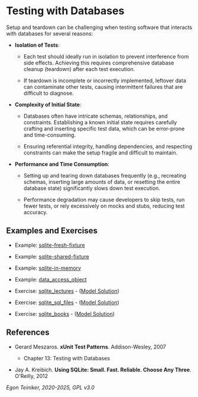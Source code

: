 # Testing with Databases

Setup and teardown can be challenging when testing software that interacts 
with databases for several reasons:

* **Isolation of Tests**:
    - Each test should ideally run in isolation to prevent interference from 
        side effects. Achieving this requires comprehensive database cleanup 
        (teardown) after each test execution.

    - If teardown is incomplete or incorrectly implemented, leftover data can 
        contaminate other tests, causing intermittent failures that are difficult 
        to diagnose.

* **Complexity of Initial State**:
    - Databases often have intricate schemas, relationships, and constraints. 
        Establishing a known initial state requires carefully crafting and 
        inserting specific test data, which can be error-prone and time-consuming.

    - Ensuring referential integrity, handling dependencies, and respecting 
        constraints can make the setup fragile and difficult to maintain.

* **Performance and Time Consumption**:
    - Setting up and tearing down databases frequently (e.g., recreating schemas, 
        inserting large amounts of data, or resetting the entire database state) 
        significantly slows down test execution.

    - Performance degradation may cause developers to skip tests, run fewer tests, 
        or rely excessively on mocks and stubs, reducing test accuracy.



## Examples and Exercises   

* Example: [sqlite-fresh-fixture](sqlite-fresh-fixture/)
* Example: [sqlite-shared-fixture](sqlite-shared-fixture/)
* Example: [sqlite-in-memory](sqlite-in-memory/)

* Example: [data_access_object](data_access_object)

* Exercise: [sqlite_lectures](sqlite_lectures_exercise) - ([Model Solution](sqlite_lectures))
* Exercise: [sqlite_sql_files](sqlite_sql_files_exercise/) - ([Model Solution](sqlite_sql_files/))
* Exercise: [sqlite_books](sqlite_books_exercise/) - ([Model Solution](sqlite_books/))

## References
* Gerard Meszaros. **xUnit Test Patterns**. Addison-Wesley, 2007
    * Chapter 13: Testing with Databases

* Jay A. Kreibich. **Using SQLite: Small. Fast. Reliable. Choose Any Three**. O'Reilly, 2012

*Egon Teiniker, 2020-2025, GPL v3.0*
